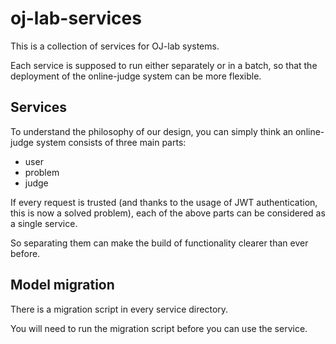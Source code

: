 # oj-lab-services

This is a collection of services for OJ-lab systems.

Each service is supposed to run either separately or in a batch,
so that the deployment of the online-judge system can be more flexible.

## Services

To understand the philosophy of our design,
you can simply think an online-judge system consists of three main parts:
- user
- problem
- judge

If every request is trusted
(and thanks to the usage of JWT authentication, this is now a solved problem),
each of the above parts can be considered as a single service. 

So separating them can make the build of functionality clearer than ever before.

## Model migration

There is a migration script in every service directory.

You will need to run the migration script before you can use the service.
